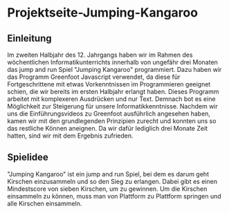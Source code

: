 # Projektseite-Jumping-Kangaroo


## Einleitung<a name="Einleitung"></a>
Im zweiten Halbjahr des 12. Jahrgangs haben wir im Rahmen des wöchentlichen Informatikunterrichts innerhalb von ungefähr drei Monaten das jump and run Spiel "Jumping Kangaroo" programmiert. Dazu haben wir das Programm Greenfoot Javascript verwendet, da diese für Fortgeschrittene mit etwas Vorkenntnissen im Programmieren geeignet schien, die wir bereits im ersten Halbjahr erlangt haben. Dieses Programm arbeitet mit komplexeren Ausdrücken und nur Text. Demnach bot es eine Möglichkeit zur Steigerung für unsere Informatikkenntnisse. Nachdem wir uns die Einführungsvideos zu Greenfoot ausführlich angesehen haben, kamen wir mit den grundlegenden Prinzipien zurecht und konnten uns so das restliche Können aneignen.
Da wir dafür lediglich drei Monate Zeit hatten, sind wir mit dem Ergebnis zufrieden.

## Spielidee<a name="Spielidee"></a>
"Jumping Kangaroo" ist ein jump and run Spiel, bei dem es darum geht Kirschen einzusammeln und so den Sieg zu erlangen. Dabei gibt es einen Mindestscore von sieben Kirschen, um zu gewinnen. Um die Kirschen einsammeln zu können, muss man von Plattform zu Plattform springen und alle Kirschen einsammeln.
